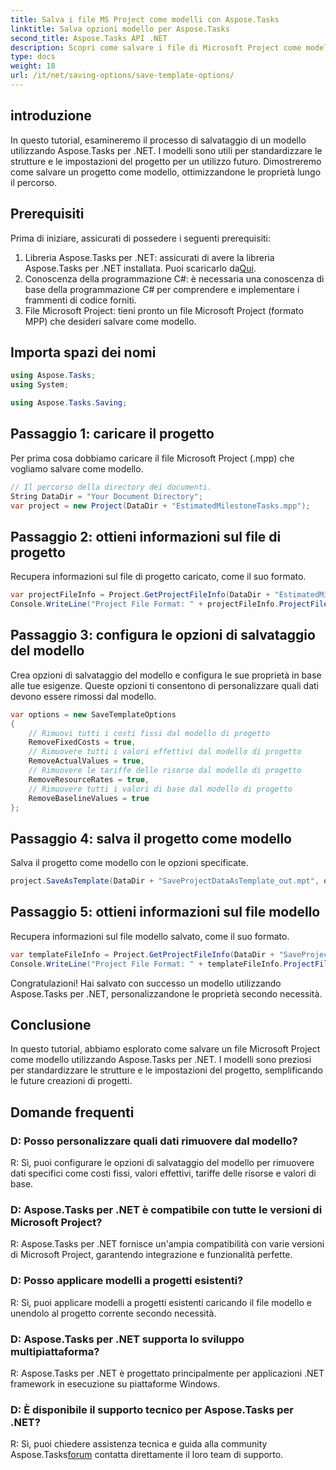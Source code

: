 ```yaml
---
title: Salva i file MS Project come modelli con Aspose.Tasks
linktitle: Salva opzioni modello per Aspose.Tasks
second_title: Aspose.Tasks API .NET
description: Scopri come salvare i file di Microsoft Project come modelli utilizzando Aspose.Tasks per .NET. Personalizza le impostazioni del modello per una gestione semplificata dei progetti.
type: docs
weight: 18
url: /it/net/saving-options/save-template-options/
---
```

## introduzione
In questo tutorial, esamineremo il processo di salvataggio di un modello utilizzando Aspose.Tasks per .NET. I modelli sono utili per standardizzare le strutture e le impostazioni del progetto per un utilizzo futuro. Dimostreremo come salvare un progetto come modello, ottimizzandone le proprietà lungo il percorso.
## Prerequisiti
Prima di iniziare, assicurati di possedere i seguenti prerequisiti:
1.  Libreria Aspose.Tasks per .NET: assicurati di avere la libreria Aspose.Tasks per .NET installata. Puoi scaricarlo da[Qui](https://releases.aspose.com/tasks/net/).
2. Conoscenza della programmazione C#: è necessaria una conoscenza di base della programmazione C# per comprendere e implementare i frammenti di codice forniti.
3. File Microsoft Project: tieni pronto un file Microsoft Project (formato MPP) che desideri salvare come modello.

## Importa spazi dei nomi
```csharp
using Aspose.Tasks;
using System;

using Aspose.Tasks.Saving;
```
## Passaggio 1: caricare il progetto
Per prima cosa dobbiamo caricare il file Microsoft Project (.mpp) che vogliamo salvare come modello.
```csharp
// Il percorso della directory dei documenti.
String DataDir = "Your Document Directory";
var project = new Project(DataDir + "EstimatedMilestoneTasks.mpp");
```
## Passaggio 2: ottieni informazioni sul file di progetto
Recupera informazioni sul file di progetto caricato, come il suo formato.
```csharp
var projectFileInfo = Project.GetProjectFileInfo(DataDir + "EstimatedMilestoneTasks.mpp");
Console.WriteLine("Project File Format: " + projectFileInfo.ProjectFileFormat);
```
## Passaggio 3: configura le opzioni di salvataggio del modello
Crea opzioni di salvataggio del modello e configura le sue proprietà in base alle tue esigenze. Queste opzioni ti consentono di personalizzare quali dati devono essere rimossi dal modello.
```csharp
var options = new SaveTemplateOptions
{
	// Rimuovi tutti i costi fissi dal modello di progetto
	RemoveFixedCosts = true,
	// Rimuovere tutti i valori effettivi dal modello di progetto
	RemoveActualValues = true,
	// Rimuovere le tariffe delle risorse dal modello di progetto
	RemoveResourceRates = true,
	// Rimuovere tutti i valori di base dal modello di progetto
	RemoveBaselineValues = true
};
```
## Passaggio 4: salva il progetto come modello
Salva il progetto come modello con le opzioni specificate.
```csharp
project.SaveAsTemplate(DataDir + "SaveProjectDataAsTemplate_out.mpt", options);
```
## Passaggio 5: ottieni informazioni sul file modello
Recupera informazioni sul file modello salvato, come il suo formato.
```csharp
var templateFileInfo = Project.GetProjectFileInfo(DataDir + "SaveProjectDataAsTemplate_out.mpt");
Console.WriteLine("Project File Format: " + templateFileInfo.ProjectFileFormat);
```
Congratulazioni! Hai salvato con successo un modello utilizzando Aspose.Tasks per .NET, personalizzandone le proprietà secondo necessità.

## Conclusione
In questo tutorial, abbiamo esplorato come salvare un file Microsoft Project come modello utilizzando Aspose.Tasks per .NET. I modelli sono preziosi per standardizzare le strutture e le impostazioni del progetto, semplificando le future creazioni di progetti.
## Domande frequenti
### D: Posso personalizzare quali dati rimuovere dal modello?
R: Sì, puoi configurare le opzioni di salvataggio del modello per rimuovere dati specifici come costi fissi, valori effettivi, tariffe delle risorse e valori di base.
### D: Aspose.Tasks per .NET è compatibile con tutte le versioni di Microsoft Project?
R: Aspose.Tasks per .NET fornisce un'ampia compatibilità con varie versioni di Microsoft Project, garantendo integrazione e funzionalità perfette.
### D: Posso applicare modelli a progetti esistenti?
R: Sì, puoi applicare modelli a progetti esistenti caricando il file modello e unendolo al progetto corrente secondo necessità.
### D: Aspose.Tasks per .NET supporta lo sviluppo multipiattaforma?
R: Aspose.Tasks per .NET è progettato principalmente per applicazioni .NET framework in esecuzione su piattaforme Windows.
### D: È disponibile il supporto tecnico per Aspose.Tasks per .NET?
 R: Sì, puoi chiedere assistenza tecnica e guida alla community Aspose.Tasks[forum](https://forum.aspose.com/c/tasks/15) contatta direttamente il loro team di supporto.